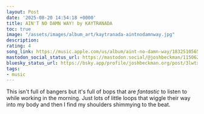 ```yaml
---
layout: Post
date: '2025-08-20 14:54:18 +0000'
title: AIN'T NO DAMN WAY! by KAYTRANADA
toc: true
image: "/assets/images/album_art/kaytranada-aintnodamnway.jpg"
description:
rating: 4
song_link: https://music.apple.com/us/album/aint-no-damn-way/1832510565
mastodon_social_status_url: https://mastodon.social/@joshbeckman/115062307815622716
bluesky_status_url: https://bsky.app/profile/joshbeckman.org/post/3lwtxruxqvr2c
tags:
- music
---
```




This isn't full of bangers but it's full of bops that are _fantastic_ to listen to while working in the morning. Just lots of little loops that wiggle their way into my body and then I find my shoulders shimmying to the beat.
